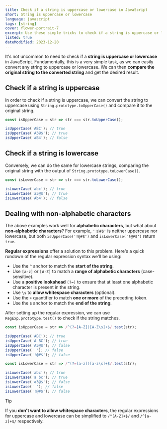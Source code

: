 ```yaml
---
title: Check if a string is uppercase or lowercase in JavaScript
short: String is uppercase or lowercase
language: javascript
tags: [string]
cover: flower-portrait-7
excerpt: Use these simple tricks to check if a string is uppercase or lowercase in JavaScript.
listed: true
dateModified: 2023-12-20
---
```


It's not uncommon to need to check if a **string is uppercase or lowercase** in JavaScript. Fundamentally, this is a very simple task, as we can easily convert any string to uppercase or lowercase. We can then **compare the original string to the converted string** and get the desired result.

## Check if a string is uppercase

In order to check if a string is uppercase, we can convert the string to uppercase using `String.prototype.toUpperCase()` and compare it to the original string.

```js
const isUpperCase = str => str === str.toUpperCase();

isUpperCase('ABC'); // true
isUpperCase('A3@$'); // true
isUpperCase('aB4'); // false
```

## Check if a string is lowercase

Conversely, we can do the same for lowercase strings, comparing the original string with the output of `String.prototype.toLowerCase()`.

```js
const isLowerCase = str => str === str.toLowerCase();

isLowerCase('abc'); // true
isLowerCase('a3@$'); // true
isLowerCase('Ab4'); // false
```

## Dealing with non-alphabetic characters

The above examples work well for **alphabetic characters**, but what about **non-alphabetic characters**? For example, `'!@#$'` is neither uppercase nor lowercase, but both `isUpperCase('!@#$')` and `isLowerCase('!@#$')` return `true`.

**Regular expressions** offer a solution to this problem. Here's a quick rundown of the regular expression syntax we'll be using:

- Use the `^` anchor to match the **start of the string**.
- Use `[a-z]` or `[A-Z]` to match a **range of alphabetic characters** (case-sensitive).
- Use a **positive lookahead** `(?=)` to ensure that at least one alphabetic character is present in the string.
- Use `\s` to **allow whitespace characters** (optional).
- Use the `+` quantifier to match **one or more** of the preceding token.
- Use the `$` anchor to match the **end of the string**.

After setting up the regular expression, we can use `RegExp.prototype.test()` to check if the string matches.

```js
const isUpperCase = str => /^(?=[A-Z])[A-Z\s]+$/.test(str);

isUpperCase('ABC'); // true
isUpperCase('A BC'); // true
isUpperCase('A3@$'); // false
isUpperCase(' '); // false
isUpperCase('!@#$'); // false

const isLowerCase = str => /^(?=[a-z])[a-z\s]+$/.test(str);

isLowerCase('abc'); // true
isLowerCase('a bc'); // true
isLowerCase('a3@$'); // false
isLowerCase(' '); // false
isLowerCase('!@#$'); // false
```

> [!TIP]
>
> If you **don't want to allow whitespace characters**, the regular expressions for uppercase and lowercase can be simplified to `/^[A-Z]+$/` and `/^[a-z]+$/` respectively.

